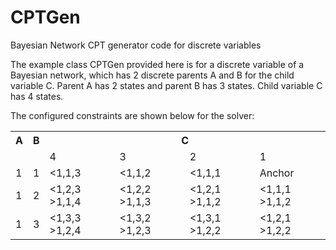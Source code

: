 # CPTGen
Bayesian Network CPT generator code for discrete variables

The example class CPTGen provided here is for a discrete variable of a Bayesian network, which has 2 discrete parents A and B for the child variable C. Parent A has 2 states and parent B has 3 states. Child variable C has 4 states.

The configured constraints are shown below for the solver:

<table>
  <tr>
    <th>A</th>
    <th>B</th>
    <th colspan="4">C</th>
  </tr>
  <tr>
    <td></td>
    <td></td>
    <td>4</td>
    <td>3</td>
    <td>2</td>
    <td>1</td>
  </tr>
  <tr>
    <td>1</td>
    <td>1</td>
    <td>&lt;1,1,3</td>
    <td>&lt;1,1,2</td>
    <td>&lt;1,1,1</td>
    <td>Anchor</td>
  </tr>  
  <tr>
    <td>1</td>
    <td>2</td>
    <td>&lt;1,2,3 &nbsp; &gt;1,1,4</td>
    <td>&lt;1,2,2 &nbsp; &gt;1,1,3</td>
    <td>&lt;1,2,1 &nbsp; &gt;1,1,2</td>
    <td>&lt;1,1,1 &nbsp; &gt;1,1,2</td>
  </tr>
  <tr>
    <td>1</td>
    <td>3</td>
    <td>&lt;1,3,3 &nbsp; &gt;1,2,4</td>
    <td>&lt;1,3,2 &nbsp; &gt;1,2,3</td>
    <td>&lt;1,3,1 &nbsp; &gt;1,2,2</td>
    <td>&lt;1,2,1 &nbsp; &gt;1,2,2</td>
  </tr>  
</table>
